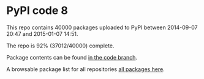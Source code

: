 # PyPI code 8

This repo contains 40000 packages uploaded to PyPI between 
2014-09-07 20:47 and 2015-01-07 14:51.

The repo is 92% (37012/40000) complete.

Package contents can be found [in the code branch](https://github.com/pypi-data/pypi-mirror-8/tree/code/packages).

A browsable package list for all repositories [all packages here](https://pypi-data.github.io/website/repositories/pypi-mirror-8).


